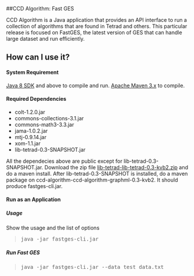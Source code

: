 ##CCD Algorithm: Fast GES

CCD Algorithm is a Java application that provides an API interface to run a collection of algorithms that are found in Tetrad and others.  This particular release is focused on FastGES, the latest version of GES that can handle large dataset and run efficiently.


## How can I use it?

#### System Requirement
<a href="http://www.oracle.com/technetwork/java/javase/downloads/index.html">Java 8 SDK</a> and above to compile and run.
<a href="https://maven.apache.org/download.cgi">Apache Maven 3.x</a> to compile.

#### Required Dependencies
* colt-1.2.0.jar
* commons-collections-3.1.jar
* commons-math3-3.3.jar
* jama-1.0.2.jar
* mtj-0.9.14.jar
* xom-1.1.jar
* lib-tetrad-0.3-SNAPSHOT.jar

All the dependecies above are public except for lib-tetrad-0.3-SNAPSHOT.jar.  Download the zip file <a href="https://github.com/bd2kccd/lib-tetrad/archive/lib-tetrad-0.3-kvb2.zip">lib-tetrad-lib-tetrad-0.3-kvb2.zip</a> and do a maven install.  After lib-tetrad-0.3-SNAPSHOT is installed, do a maven package on ccd-algorithm-ccd-algorithm-graphml-0.3-kvb2.  It should produce fastges-cli.jar.
#### Run as an Application

##### Usage
Show the usage and the list of options
><pre>java -jar fastges-cli.jar</pre>

##### Run Fast GES
><pre>java -jar fastges-cli.jar --data test_data.txt</pre>
